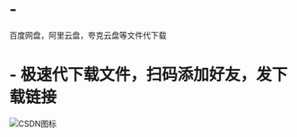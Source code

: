 # -
百度网盘，阿里云盘，夸克云盘等文件代下载

# - 极速代下载文件，扫码添加好友，发下载链接
![CSDN图标](https://csdnimg.cn/cdn/content-toolbar/csdn-logo_.png?v=20190924.1 "CSDN图标")
